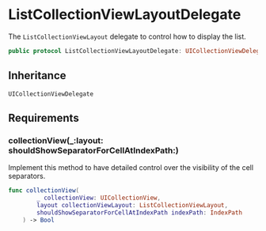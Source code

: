 # ListCollectionViewLayoutDelegate

The `ListCollectionViewLayout` delegate to control how to display the list.

``` swift
public protocol ListCollectionViewLayoutDelegate: UICollectionViewDelegate 
```

## Inheritance

`UICollectionViewDelegate`

## Requirements

### collectionView(\_:​layout:​shouldShowSeparatorForCellAtIndexPath:​)

Implement this method to have detailed control over the visibility of the cell separators.

``` swift
func collectionView(
        _ collectionView: UICollectionView,
        layout collectionViewLayout: ListCollectionViewLayout,
        shouldShowSeparatorForCellAtIndexPath indexPath: IndexPath
    ) -> Bool
```

